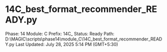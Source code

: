 # 14C_best_format_recommender_READY.py

Phase: 14
Module: C
Prefix: 14C_
Status: Ready
Path: D:\MAGIC\scripts\phase14\module_C\14C_best_format_recommender_READY.py
Last Updated: July 28, 2025 5:14 PM (GMT+5:30)